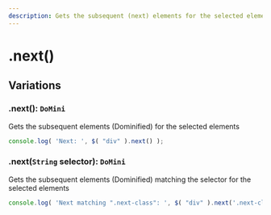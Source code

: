 ```yaml
---
description: Gets the subsequent (next) elements for the selected elements
---
```


# .next()

## Variations

### .next(): ``DoMini``
Gets the subsequent elements (Dominified) for the selected elements
```javascript
console.log( 'Next: ', $( "div" ).next() );
```

### .next(``String`` selector): ``DoMini``
Gets the subsequent elements (Dominified) matching the selector for the selected elements
```javascript
console.log( 'Next matching ".next-class": ', $( "div" ).next('.next-class') );